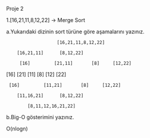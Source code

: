 Proje 2

1.[16,21,11,8,12,22] -> Merge Sort

a.Yukarıdaki dizinin sort türüne göre aşamalarını yazınız.

                       [16,21,11,8,12,22]

		[16,21,11]		[8,12,22]

         [16]	      [21,11]	    [8]		[12,22]

   [16]	      [21]       [11]       [8]       [12]       [22]

   	 [16] 	      [11,21] 	    [8] 	[12,22]

		[11,16,21]		[8,12,22]

			[8,11,12,16,21,22]
b.Big-O gösterimini yazınız.

O(nlogn)